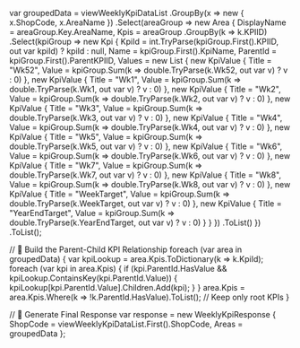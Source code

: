 var groupedData = viewWeeklyKpiDataList
    .GroupBy(x => new { x.ShopCode, x.AreaName })
    .Select(areaGroup => new Area
    {
        DisplayName = areaGroup.Key.AreaName,
        Kpis = areaGroup
            .GroupBy(k => k.KPIID)
            .Select(kpiGroup => new Kpi
            {
                KpiId = int.TryParse(kpiGroup.First().KPIID, out var kpiId) ? kpiId : null,
                Name = kpiGroup.First().KpiName,
                ParentId = kpiGroup.First().ParentKPIID,
                Values = new List<KpiValue>
                {
                    new KpiValue { Title = "Wk52", Value = kpiGroup.Sum(k => double.TryParse(k.Wk52, out var v) ? v : 0) },
                    new KpiValue { Title = "Wk1", Value = kpiGroup.Sum(k => double.TryParse(k.Wk1, out var v) ? v : 0) },
                    new KpiValue { Title = "Wk2", Value = kpiGroup.Sum(k => double.TryParse(k.Wk2, out var v) ? v : 0) },
                    new KpiValue { Title = "Wk3", Value = kpiGroup.Sum(k => double.TryParse(k.Wk3, out var v) ? v : 0) },
                    new KpiValue { Title = "Wk4", Value = kpiGroup.Sum(k => double.TryParse(k.Wk4, out var v) ? v : 0) },
                    new KpiValue { Title = "Wk5", Value = kpiGroup.Sum(k => double.TryParse(k.Wk5, out var v) ? v : 0) },
                    new KpiValue { Title = "Wk6", Value = kpiGroup.Sum(k => double.TryParse(k.Wk6, out var v) ? v : 0) },
                    new KpiValue { Title = "Wk7", Value = kpiGroup.Sum(k => double.TryParse(k.Wk7, out var v) ? v : 0) },
                    new KpiValue { Title = "Wk8", Value = kpiGroup.Sum(k => double.TryParse(k.Wk8, out var v) ? v : 0) },
                    new KpiValue { Title = "WeekTarget", Value = kpiGroup.Sum(k => double.TryParse(k.WeekTarget, out var v) ? v : 0) },
                    new KpiValue { Title = "YearEndTarget", Value = kpiGroup.Sum(k => double.TryParse(k.YearEndTarget, out var v) ? v : 0) }
                }
            })
            .ToList()
    })
    .ToList();

// 🔹 Build the Parent-Child KPI Relationship
foreach (var area in groupedData)
{
    var kpiLookup = area.Kpis.ToDictionary(k => k.KpiId);
    foreach (var kpi in area.Kpis)
    {
        if (kpi.ParentId.HasValue && kpiLookup.ContainsKey(kpi.ParentId.Value))
        {
            kpiLookup[kpi.ParentId.Value].Children.Add(kpi);
        }
    }
    area.Kpis = area.Kpis.Where(k => !k.ParentId.HasValue).ToList(); // Keep only root KPIs
}

// 🔹 Generate Final Response
var response = new WeeklyKpiResponse
{
    ShopCode = viewWeeklyKpiDataList.First().ShopCode,
    Areas = groupedData
};

